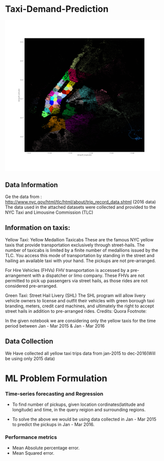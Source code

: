 # Taxi-Demand-Prediction

![](New_york.gif)

## Data Information
Ge the data from : http://www.nyc.gov/html/tlc/html/about/trip_record_data.shtml (2016 data) The data used in the attached datasets were collected and provided to the NYC Taxi and Limousine Commission (TLC)

## Information on taxis:

Yellow Taxi: Yellow Medallion Taxicabs
These are the famous NYC yellow taxis that provide transportation exclusively through street-hails. The number of taxicabs is limited by a finite number of medallions issued by the TLC. You access this mode of transportation by standing in the street and hailing an available taxi with your hand. The pickups are not pre-arranged.

For Hire Vehicles (FHVs) 
FHV transportation is accessed by a pre-arrangement with a dispatcher or limo company. These FHVs are not permitted to pick up passengers via street hails, as those rides are not considered pre-arranged.

Green Taxi: Street Hail Livery (SHL) 
The SHL program will allow livery vehicle owners to license and outfit their vehicles with green borough taxi branding, meters, credit card machines, and ultimately the right to accept street hails in addition to pre-arranged rides.
Credits: Quora
Footnote:

In the given notebook we are considering only the yellow taxis for the time period between Jan - Mar 2015 & Jan - Mar 2016

## Data Collection
We Have collected all yellow taxi trips data from jan-2015 to dec-2016(Will be using only 2015 data)

# ML Problem Formulation

### Time-series forecasting and Regression

- To find number of pickups, given location cordinates(latitude and longitude) and time, in the query reigion and surrounding regions.

- To solve the above we would be using data collected in Jan - Mar 2015 to predict the pickups in Jan - Mar 2016.

### Performance metrics
- Mean Absolute percentage error.
- Mean Squared error.
